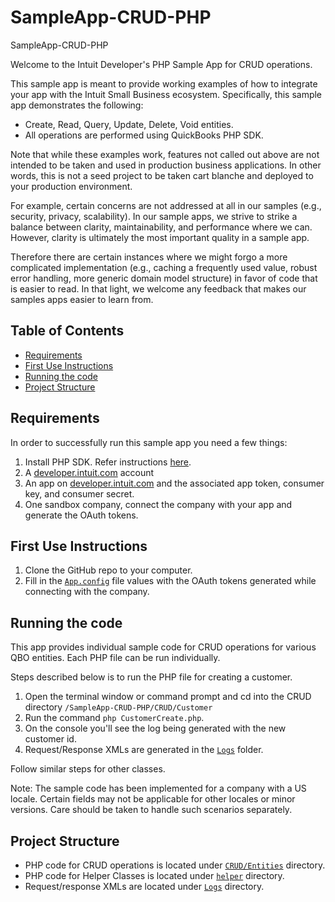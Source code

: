 # SampleApp-CRUD-PHP
SampleApp-CRUD-PHP

<p>Welcome to the Intuit Developer's PHP Sample App for CRUD operations.</p>
<p>This sample app is meant to provide working examples of how to integrate your app with the Intuit Small Business ecosystem. Specifically, this sample app demonstrates the following:</p>

<ul>
	<li>Create, Read, Query, Update, Delete, Void entities.</li>
	<li>All operations are performed using QuickBooks PHP SDK.</li>
</ul>

<p>Note that while these examples work, features not called out above are not intended to be taken and used in production business applications. In other words, this is not a seed project to be taken cart blanche and deployed to your production environment.</p>  

<p>For example, certain concerns are not addressed at all in our samples (e.g., security, privacy, scalability). In our sample apps, we strive to strike a balance between clarity, maintainability, and performance where we can. However, clarity is ultimately the most important quality in a sample app.</p>

<p>Therefore there are certain instances where we might forgo a more complicated implementation (e.g., caching a frequently used value, robust error handling, more generic domain model structure) in favor of code that is easier to read. In that light, we welcome any feedback that makes our samples apps easier to learn from.</p>

## Table of Contents

* [Requirements](#requirements)
* [First Use Instructions](#first-use-instructions)
* [Running the code](#running-the-code)
* [Project Structure](#project-structure)


## Requirements

In order to successfully run this sample app you need a few things:

1. Install PHP SDK. Refer instructions [here](https://developer.intuit.com/docs/0100_quickbooks_online/0400_tools/0005_accounting/0209_php/0002_install_the_php_sdk).
2. A [developer.intuit.com](http://developer.intuit.com) account
3. An app on [developer.intuit.com](http://developer.intuit.com) and the associated app token, consumer key, and consumer secret.
4. One sandbox company, connect the company with your app and generate the OAuth tokens.

## First Use Instructions

1. Clone the GitHub repo to your computer.
2. Fill in the [`App.config`](CRUD/App.config) file values with the OAuth tokens generated while connecting with the company.

## Running the code

This app provides individual sample code for CRUD operations for various QBO entities.
Each PHP file can be run individually.

Steps described below is to run the PHP file for creating a customer.

1. Open the terminal window or command prompt and cd into the CRUD directory `/SampleApp-CRUD-PHP/CRUD/Customer`
2. Run the command `php CustomerCreate.php`.
3. On the console you'll see the log being generated with the new customer id.
4. Request/Response XMLs are generated in the [`Logs`](CRUD/Logs) folder.

Follow similar steps for other classes.

Note: The sample code has been implemented for a company with a US locale. Certain fields may not be applicable for other locales or minor versions. Care should be taken to handle such scenarios separately.

## Project Structure

* PHP code for CRUD operations is located under [`CRUD/Entities`](CRUD/Entities) directory.
* PHP code for Helper Classes is located under [`helper`](CRUD/helper) directory.
* Request/response XMLs are located under [`Logs`](CRUD/Logs) directory.


